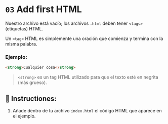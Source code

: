 # `03` Add first HTML

Nuestro archivo está vacío; los archivos `.html` deben tener `<tags>` (etiquetas) HTML.

Un `<tag>` HTML es simplemente una oración que comienza y termina con la misma palabra.

### Ejemplo:

```html
<strong>Cualquier cosa</strong>
```

> `<strong>` es un tag HTML utilizado para que el texto esté en negrita (más grueso).

## 📝 Instructiones:

1. Añade dentro de tu archivo `index.html` el código HTML que aparece en el ejemplo.
